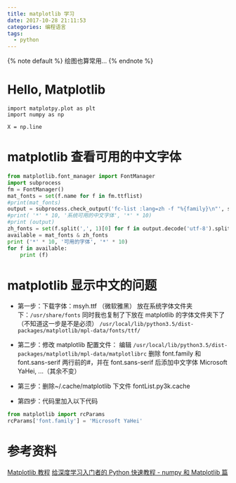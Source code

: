 ```yaml
---
title: matplotlib 学习
date: 2017-10-28 21:11:53
categories: 编程语言
tags:
  - python
---
```


{% note default %}
绘图也算常用...
{% endnote %}

# Hello, Matplotlib
```
import matplotpy.plot as plt
import numpy as np

X = np.line
```

# matplotlib 查看可用的中文字体
```python
from matplotlib.font_manager import FontManager
import subprocess
fm = FontManager()
mat_fonts = set(f.name for f in fm.ttflist)
#print(mat_fonts)
output = subprocess.check_output('fc-list :lang=zh -f "%{family}\n"', shell=True)
#print( '*' * 10, '系统可用的中文字体', '*' * 10)
#print (output)
zh_fonts = set(f.split(',', 1)[0] for f in output.decode('utf-8').split('\n'))
available = mat_fonts & zh_fonts
print ('*' * 10, '可用的字体', '*' * 10)
for f in available:
    print (f)
```

# matplotlib 显示中文的问题
* 第一步：下载字体：msyh.ttf （微软雅黑）
放在系统字体文件夹下：``/usr/share/fonts``
同时我也复制了下放在 matplotlib 的字体文件夹下了（不知道这一步是不是必须）
``/usr/local/lib/python3.5/dist-packages/matplotlib/mpl-data/fonts/ttf/``
* 第二步：修改 matplotlib 配置文件：
编辑 ``/usr/local/lib/python3.5/dist-packages/matplotlib/mpl-data/matplotlibrc``
删除 font.family 和 font.sans-serif 两行前的#，并在 font.sans-serif 后添加中文字体
Microsoft YaHei, ...（其余不变）
* 第三步：删除~/.cache/matplotlib 下文件 fontList.py3k.cache

* 第四步：代码里加入以下代码
```python
from matplotlib import rcParams
rcParams['font.family'] = 'Microsoft YaHei'
```

# 参考资料
[Matplotlib 教程](https://liam0205.me/2014/09/11/matplotlib-tutorial-zh-cn/)
[给深度学习入门者的 Python 快速教程 - numpy 和 Matplotlib 篇](https://zhuanlan.zhihu.com/p/24309547)
